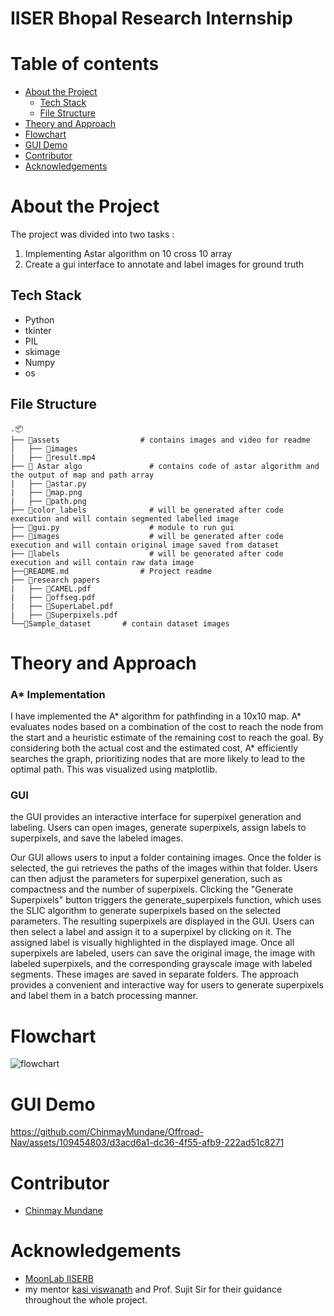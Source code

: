 # IISER Bhopal Research Internship 

# Table of contents
- [About the Project](#about-the-project)
  - [Tech Stack](#tech-stack)
  - [File Structure](#file-structure)
- [Theory and Approach](#theory-and-approach)
-  [Flowchart](#flowchart)
-  [GUI Demo](#gui-demo)
-  [Contributor](#contributor)
-  [Acknowledgements](#acknowledgements)


# About the Project

The project was divided into two tasks :
1. Implementing Astar algorithm on 10 cross 10 array 
2. Create a gui interface to annotate and label images for ground truth

## Tech Stack

- Python
- tkinter
- PIL
- skimage
- Numpy
- os

## File Structure

```
.📦
├── 📂assets	                 # contains images and video for readme		
│   ├── 📜images
|   ├── 📜result.mp4
├── 📂 Astar algo               # contains code of astar algorithm and the output of map and path array
|   ├── 📜astar.py
|   ├── 📜map.png
|   ├── 📜path.png
├── 📂color_labels              # will be generated after code execution and will contain segmented labelled image 
├── 📜gui.py                    # module to run gui
├── 📂images                    # will be generated after code execution and will contain original image saved from dataset
├── 📂labels                    # will be generated after code execution and will contain raw data image
├──📜README.md		         # Project readme
├── 📂research papers                          
|   ├── 📜CAMEL.pdf
|   ├── 📜offseg.pdf
|   ├── 📜SuperLabel.pdf
|   ├── 📜Superpixels.pdf
└──📜Sample_dataset		 # contain dataset images

```
# Theory and Approach

### A* Implementation
I have implemented the A* algorithm for pathfinding in a 10x10 map. A* evaluates nodes based on a combination of the cost to reach the node from the start and a heuristic estimate of the remaining cost to reach the goal. By considering both the actual cost and the estimated cost, A* efficiently searches the graph, prioritizing nodes that are more likely to lead to the optimal path. This was visualized using matplotlib.

### GUI
the GUI provides an interactive interface for superpixel generation and labeling. Users can open images, generate superpixels, assign labels to superpixels, and save the labeled images.

Our GUI allows users to input a folder containing images. Once the folder is selected, the gui retrieves the paths of the images within that folder. Users can then adjust the parameters for superpixel generation, such as compactness and the number of superpixels. Clicking the "Generate Superpixels" button triggers the generate_superpixels function, which uses the SLIC algorithm to generate superpixels based on the selected parameters. The resulting superpixels are displayed in the GUI. Users can then select a label and assign it to a superpixel by clicking on it. The assigned label is visually highlighted in the displayed image. Once all superpixels are labeled, users can save the original image, the image with labeled superpixels, and the corresponding grayscale image with labeled segments. These images are saved in separate folders. The approach provides a convenient and interactive way for users to generate superpixels and label them in a batch processing manner.


# Flowchart
![flowchart](https://github.com/ChinmayMundane/Offroad-Nav/assets/109454803/d16a102d-8de7-4f1e-a7d4-4f3f14f34f0e)



# GUI Demo

https://github.com/ChinmayMundane/Offroad-Nav/assets/109454803/d3acd6a1-dc36-4f55-afb9-222ad51c8271



# Contributor
- [Chinmay Mundane](https://github.com/ChinmayMundane)

# Acknowledgements
- [MoonLab IISERB](https://moonlab.iiserb.ac.in/index.html)
- my mentor [kasi viswanath](https://github.com/kasiv008) and Prof. Sujit Sir for their guidance throughout the whole project.



